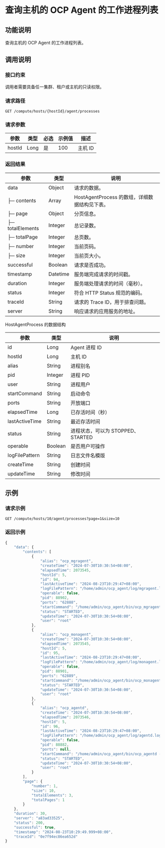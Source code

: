 查询主机的 OCP Agent 的工作进程列表 
============================================



功能说明 
-------------------------

查询主机的 OCP Agent 的工作进程列表。

调用说明 
-------------------------

### 接口约束 

调用者需要具备任一集群、租户或主机的只读权限。

### 请求路径 

`GET /compute/hosts/{hostId}/agent/processes`

### 请求参数 



|   参数   |  类型  | 必选 | 示例值 |  描述   |
|--------|------|----|-----|-------|
| hostId | Long | 是  | 100 | 主机 ID |



### 返回结果 



|        参数        |    类型    |               说明                |
|------------------|----------|---------------------------------|
| data             | Object   | 请求的数据。                          |
| ├─ contents      | Array    | HostAgentProcess 的数组，详细数据结构见下表。 |
| ├─ page          | Object   | 分页信息。                           |
| ├─ totalElements | Integer  | 总记录数。                           |
| ├─ totalPage     | Integer  | 总页数。                            |
| ├─ number        | Integer  | 当前页码。                           |
| ├─ size          | Integer  | 当前页大小。                          |
| successful       | Boolean  | 请求是否成功。                         |
| timestamp        | Datetime | 服务端完成请求的时间戳。                    |
| duration         | Integer  | 服务端处理请求的时间（毫秒）。                 |
| status           | Integer  | 符合 HTTP Status 规范的编码。           |
| traceId          | String   | 请求的 Trace ID，用于排查问题。            |
| server           | String   | 响应请求的应用服务的地址。                   |



HostAgentProcess 的数据结构


|       参数       |   类型    |            说明            |
|----------------|---------|--------------------------|
| id             | Long    | Agent 进程 ID              |
| hostId         | Long    | 主机 ID                    |
| alias          | String  | 进程别名                     |
| pid            | Integer | 进程 PID                   |
| user           | String  | 进程用户                     |
| startCommand   | String  | 启动命令                     |
| ports          | String  | 开放端口                     |
| elapsedTime    | Long    | 已存活时间（秒）                 |
| lastActiveTime | String  | 最近存活时间                   |
| status         | String  | 进程状态，可以为 STOPPED、STARTED |
| operable       | Boolean | 是否用户可操作                  |
| logFilePattern | String  | 日志文件名模版                  |
| createTime     | String  | 创建时间                     |
| updateTime     | String  | 修改时间                     |



示例 
-----------------------

### 请求示例 

`GET /compute/hosts/10/agent/processes?page=1&size=10`

### 返回示例 

```javascript
{
    "data": {
        "contents": [
            {
                "alias": "ocp_mgragent",
                "createTime": "2024-07-30T10:30:54+08:00",
                "elapsedTime": 2073545,
                "hostId": 5,
                "id": 94,
                "lastActiveTime": "2024-08-23T10:29:47+08:00",
                "logFilePattern": "/home/admin/ocp_agent/log/mgragent.log*",
                "operable": false,
                "pid": 88902,
                "ports": "62888",
                "startCommand": "/home/admin/ocp_agent/bin/ocp_mgragent",
                "status": "STARTED",
                "updateTime": "2024-07-30T10:30:54+08:00",
                "user": "root"
            },
            {
                "alias": "ocp_monagent",
                "createTime": "2024-07-30T10:30:54+08:00",
                "elapsedTime": 2073545,
                "hostId": 5,
                "id": 95,
                "lastActiveTime": "2024-08-23T10:29:47+08:00",
                "logFilePattern": "/home/admin/ocp_agent/log/monagent.log*",
                "operable": false,
                "pid": 88901,
                "ports": "62889",
                "startCommand": "/home/admin/ocp_agent/bin/ocp_monagent",
                "status": "STARTED",
                "updateTime": "2024-07-30T10:30:54+08:00",
                "user": "root"
            },
            {
                "alias": "ocp_agentd",
                "createTime": "2024-07-30T10:30:54+08:00",
                "elapsedTime": 2073546,
                "hostId": 5,
                "id": 96,
                "lastActiveTime": "2024-08-23T10:29:47+08:00",
                "logFilePattern": "/home/admin/ocp_agent/log/agentd.log*",
                "operable": false,
                "pid": 88882,
                "ports": null,
                "startCommand": "/home/admin/ocp_agent/bin/ocp_agentd -c /home/admin/ocp_agent/conf/agentd.yaml",
                "status": "STARTED",
                "updateTime": "2024-07-30T10:30:54+08:00",
                "user": "root"
            }
        ],
        "page": {
            "number": 1,
            "size": 10,
            "totalElements": 3,
            "totalPages": 1
        }
    },
    "duration": 30,
    "server": "a83ad33525",
    "status": 200,
    "successful": true,
    "timestamp": "2024-08-23T10:29:49.999+08:00",
    "traceId": "0e7f94ec86ea652d"
}
```


